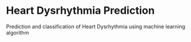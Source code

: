 # Heart Dysrhythmia Prediction
Prediction and classification of Heart Dysrhythmia using machine learning algorithm 
